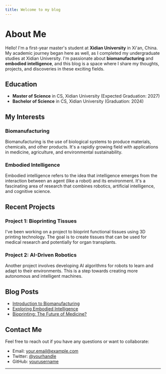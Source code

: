 ```yaml
---
title: Welcome to my blog
---
```


# About Me

Hello! I'm a first-year master's student at **Xidian University** in Xi'an, China. My academic journey began here as well, as I completed my undergraduate studies at Xidian University. I'm passionate about **biomanufacturing** and **embodied intelligence**, and this blog is a space where I share my thoughts, projects, and discoveries in these exciting fields.

## Education

- **Master of Science** in CS, Xidian University (Expected Graduation: 2027)
- **Bachelor of Science** in CS, Xidian University (Graduation: 2024)

## My Interests

### Biomanufacturing

Biomanufacturing is the use of biological systems to produce materials, chemicals, and other products. It's a rapidly growing field with applications in medicine, agriculture, and environmental sustainability.

### Embodied Intelligence

Embodied intelligence refers to the idea that intelligence emerges from the interaction between an agent (like a robot) and its environment. It's a fascinating area of research that combines robotics, artificial intelligence, and cognitive science.

## Recent Projects

### Project 1: Bioprinting Tissues

I've been working on a project to bioprint functional tissues using 3D printing technology. The goal is to create tissues that can be used for medical research and potentially for organ transplants.

### Project 2: AI-Driven Robotics

Another project involves developing AI algorithms for robots to learn and adapt to their environments. This is a step towards creating more autonomous and intelligent machines.

## Blog Posts

- [Introduction to Biomanufacturing](/posts/biomanufacturing-intro)
- [Exploring Embodied Intelligence](/posts/embodied-intelligence)
- [Bioprinting: The Future of Medicine?](/posts/bioprinting-future)

## Contact Me

Feel free to reach out if you have any questions or want to collaborate:

- Email: [your.email@example.com](mailto:your.email@example.com)
- Twitter: [@yourhandle](https://twitter.com/yourhandle)
- GitHub: [yourusername](https://github.com/yourusername)

---

